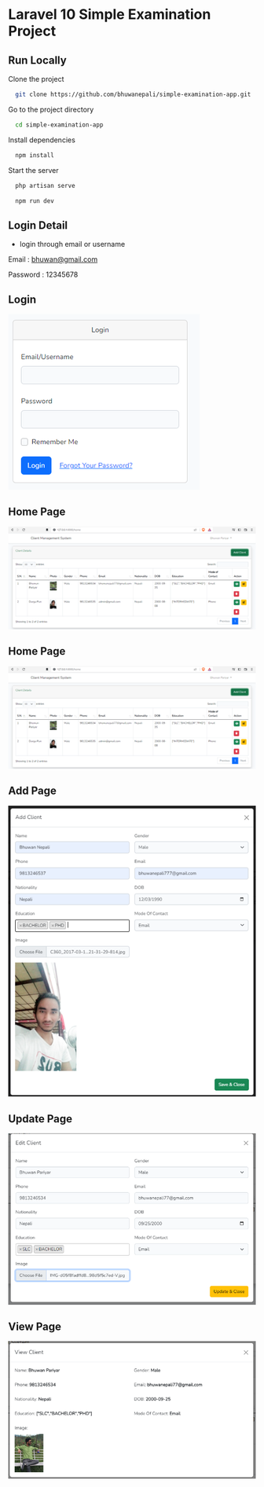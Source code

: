 
# Laravel 10 Simple Examination Project



## Run Locally

Clone the project

```bash
  git clone https://github.com/bhuwanepali/simple-examination-app.git
```

Go to the project directory

```bash
  cd simple-examination-app
```

Install dependencies

```bash
  npm install
```

Start the server

```bash
  php artisan serve
```


```bash
  npm run dev
```

## Login Detail

- login through email or username

Email : bhuwan@gmail.com

Password : 12345678


## Login

![App Screenshot](https://github.com/bhuwanepali/CRUD-LARAVEL-9/blob/main/public/screenshots/login.PNG?raw=true)

## Home Page

![App Screenshot](https://github.com/bhuwanepali/CRUD-LARAVEL-9/blob/main/public/screenshots/home_page.PNG?raw=true)

## Home Page

![App Screenshot](https://github.com/bhuwanepali/CRUD-LARAVEL-9/blob/main/public/screenshots/home_page.PNG?raw=true)

## Add Page

![App Screenshot](https://github.com/bhuwanepali/CRUD-LARAVEL-9/blob/main/public/screenshots/add.PNG?raw=true)

## Update Page

![App Screenshot](https://github.com/bhuwanepali/CRUD-LARAVEL-9/blob/main/public/screenshots/update.PNG?raw=true)

## View Page

![App Screenshot](https://github.com/bhuwanepali/CRUD-LARAVEL-9/blob/main/public/screenshots/view.PNG?raw=true)
